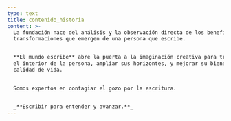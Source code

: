 ```yaml
---
type: text
title: contenido_historia
content: >-
  La fundación nace del análisis y la observación directa de los beneficios y
  transformaciones que emergen de una persona que escribe.


  **El mundo escribe** abre la puerta a la imaginación creativa para transformar
  el interior de la persona, ampliar sus horizontes, y mejorar su bienestar y
  calidad de vida. 


  Somos expertos en contagiar el gozo por la escritura. 


  _**Escribir para entender y avanzar.**_
---
```


